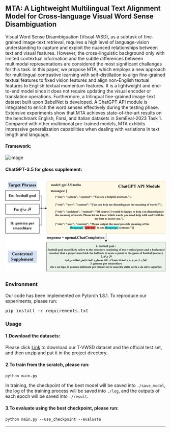 ## MTA: A Lightweight Multilingual Text Alignment Model for Cross-language Visual Word Sense Disambiguation
Visual Word Sense Disambiguation (Visual-WSD), as a subtask of fine-grained image-text retrieval, requires a high level of language-vision understanding to capture and exploit the nuanced relationships between text and visual features. However, the cross-linguistic background only with limited contextual information and the subtle differences between multimodal representations are considered the most significant challenges for this task. In this paper, we propose MTA, which employs a new approach for multilingual contrastive learning with self-distillation to align fine-grained textual features to fixed vision features and align non-English textual features to English textual momentum features. It is a lightweight and end-to-end model since it does not require updating the visual encoder or translation operations. Furthermore, a trilingual fine-grained image-text dataset built upon BabelNet is developed. A ChatGPT API module is integrated to enrich the word senses effectively during the testing phase. Extensive experiments show that MTA achieves state-of-the-art results on the benchmark English, Farsi, and Italian datasets in SemEval-2023 Task 1. Compared with other multimodal pre-trained models, MTA exhibits impressive generalization capabilities when dealing with variations in text length and language.


#### Framework:
![image](./Fig/framework.png)
#### 
#### ChatGPT-3.5 for gloss supplement:
![image](./Fig/ChatGPT.png)
---

### Environment
Our code has been implemented on Pytorch 1.8.1. To reproduce our experiments, please run: <pre/>pip install -r requirements.txt</pre> 

### Usage
#### 1.Download the datasets: 
Please click [Link](https://1drv.ms/u/s!AgvzREJAm7GyhEH4UfA4QFhhCM7E) to download our T-VWSD dataset and the official test set, and then unzip and put it in the project directory.

#### 2.To train from the scratch, please run:
```.
python main.py
```
In training, the checkpoint of the best model will be saved into `./save_model`, the log of the training process will be saved into `./log`, and the outputs of each epoch will be saved into `./result`.

#### 3.To evaluate using the best checkpoint, please run:
```.
python main.py --use_checkpoint --evaluate 
```
---

